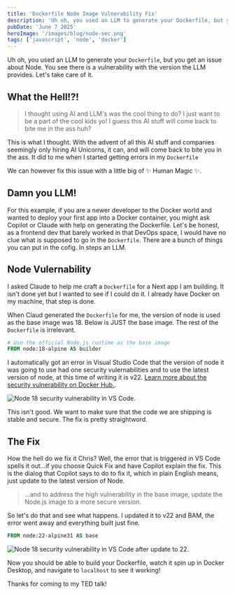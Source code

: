```yaml
---
title: 'Dockerfile Node Image Vulnerability Fix'
description: 'Uh oh, you used an LLM to generate your Dockerfile, but you get an issue about Node…'
pubDate: 'June 7 2025'
heroImage: '/images/blog/node-sec.png'
tags: ['javascript', 'node', 'docker']
---
```


Uh oh, you used an LLM to generate your `Dockerfile`, but you get an issue about Node. You see there is a vulnerability with the version the LLM provides. Let's take care of it.

## What the Hell!?!

> I thought using AI and LLM's was the cool thing to do? I just want to be a part of the cool kids yo! I guess this AI stuff will come back to bite me in the ass huh?

This is what I thought. With the advent of all this AI stuff and companies seemingly only hiring AI Unicorns, it can, and will come back to bite you in the ass. It did to me when I started getting errors in my `Dockerfile`

We can however fix this issue with a little big of ✨ Human Magic ✨.

## Damn you LLM!

For this example, if you are a newer developer to the Docker world and wanted to deploy your first app into a Docker container, you might ask Copilot or Claude with help on generating the Dockerfile. Let's be honest, as a frontend dev that barely worked in that DevOps space, I would have no clue what is supposed to go in the `Dockerfile`. There are a bunch of things you can put in the cofig. In steps an LLM.

## Node Vulernability

I asked Claude to help me craft a `Dockerfile` for a Next app I am building. It isn't done yet but I wanted to see if I could do it. I already have Docker on my machine, that step is done.

When Claud generated the `Dockerfile` for me, the version of node is used as the base image was 18. Below is JUST the base image. The rest of the `Dockerfile` is irrelevant.

```Dockerfile
# Use the official Node.js runtime as the base image
FROM node:18-alpine AS builder
```

I automatically got an error in Visual Studio Code that the version of node it was going to use had one security vulernabilities and to use the latest version of node, at this time of writing it is v22. [Learn more about the security vulnerability on Docker Hub.](https://hub.docker.com/layers/library/node/18-alpine/images/sha256-929b04d7c782f04f615cf785488fed452b6569f87c73ff666ad553a7554f0006).

<img src="./images/blog/posts/node-dockerfile-vulnerability/node-docker-cve.png" alt="Node 18 security vulnerability in VS Code.">

This isn't good. We want to make sure that the code we are shipping is stable and secure. The fix is pretty straightword.

## The Fix

How the hell do we fix it Chris? Well, the error that is triggered in VS Code spells it out...if you choose Quick Fix and have Copilot explain the fix. This is the dialog that Copilot says to do to fix it, which in plain English means, just update to the latest version of Node.

> ...and to address the high vulnerability in the base image, update the Node.js image to a more secure version.

So let's do that and see what happens. I updated it to v22 and BAM, the error went away and everything built just fine.

```Dockerfile
FROM node:22-alpine31 AS base
```

<img src="./images/blog/posts/node-dockerfile-vulnerability/node-docker-cve-after.jpg" alt="Node 18 security vulnerability in VS Code after update to 22.">

Now you should be able to build your Dockerfile, watch it spin up in Docker Desktop, and navigate to `localhost` to see it working!

Thanks for coming to my TED talk!
